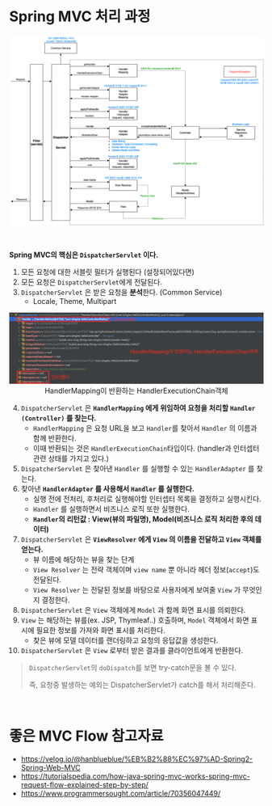 # Spring MVC 처리 과정

<p align="center"><img src=""><img src="./image/mvc-flow.png"></p>

<br>

**Spring MVC의 핵심은 `DispatcherServlet` 이다.**

1. 모든 요청에 대한 서블릿 필터가 실행된다 (설정되어있다면)
2. 모든 요청은 `DispatcherServlet`에게 전달된다.
3. `DispatcherServlet` 은 받은 요청을 **분석**한다. (Common Service)
   * Locale, Theme, Multipart

<p align="center"><img src="./image/mvcflow-handlermapping.png"><br>HandlerMapping이 반환하는 HandlerExecutionChain객체</p>

4. `DispatcherServlet` 은 **`HandlerMapping` 에게 위임하여 요청을 처리할 `Handler (Controller)` 를 찾는다.**
   * `HandlerMapping` 은 요청 URL을 보고 `Handler`를  찾아서 `Handler` 의 이름과 함께 반환한다.
   * 이때 반환되는 것은 `HandlerExecutionChain`타입이다. (handler과 인터셉터 관련 상태를 가지고 있다.)
5. `DispatcherServlet` 은 찾아낸 `Handler` 를 실행할 수 있는 `HandlerAdapter` 를 찾는다.
6. 찾아낸 **`HandlerAdapter` 를 사용해서 `Handler` 를 실행한다.**
   * 실행 전에 전처리, 후처리로 실행해야할 인터셉터 목록을 결정하고 실행시킨다.
   * `Handler` 를 실행하면서 비즈니스 로직 또한 실행한다.
   * **`Handler`의 리턴값 : View(뷰의 파일명), Model(비즈니스 로직 처리한 후의 데이터)**
7. `DispatcherServlet` 은 **`ViewResolver` 에게 `View` 의 이름을 전달하고 `View` 객체를 얻는다.**
   * 뷰 이름에 해당하는 뷰을 찾는 단계
   * `View Resolver` 는 전략 객체이며 `view name` 뿐 아니라 헤더 정보(`accept`)도 전달된다.
   * `View Resolver` 는 전달된 정보를 바탕으로 사용자에게 보여줄 `View` 가 무엇인지 결정한다.
8. `DispatcherServlet` 은 `View` 객체에게 `Model` 과 함께 화면 표시를 의뢰한다.
9. `View` 는 해당하는 뷰를(ex. JSP, Thymleaf..) 호출하며, `Model` 객체에서 화면 표시에 필요한 정보를 가져와 화면 표시를 처리한다.
   * 찾은 뷰에 모델 데이터를 랜더링하고 요청의 응답값을 생성한다.
10. `DispatcherServlet` 은 `View` 로부터 받은 결과를 클라이언트에게 반환한다.

> `DispatcherServlet`의 `doDispatch`를 보면 try-catch문을 볼 수 있다. 
> 
> 즉, 요청중 발생하는 예외는 DispatcherServlet가 catch를 해서 처리해준다.

<br>

# 좋은 MVC Flow 참고자료

* https://velog.io/@hanblueblue/%EB%B2%88%EC%97%AD-Spring2-Spring-Web-MVC
* https://tutorialspedia.com/how-java-spring-mvc-works-spring-mvc-request-flow-explained-step-by-step/
* https://www.programmersought.com/article/70356047449/
